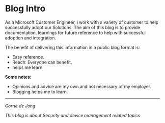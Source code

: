 # Blog Intro

As a Microsoft Customer Engineer, i work with a variety of customer to help successfully adopt our Solutions. 
The aim of this blog is to provide documentation, learnings for future reference to help with successful adoption and integration. 


The benefit of delivering this information in a public blog format is: 
+ Easy reference.
+ Reach: Everyone can benefit.
+ helps me learn.

**Some notes:**
+ Opinions and advice are my own and not necessary of my employer.
+ Blogging helps me to learn. 


---


_Corné de Jong_


_This blog is about Security and device management related topics_



